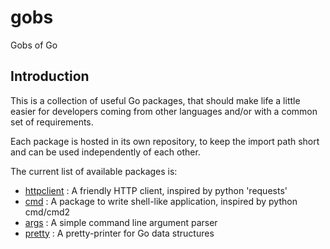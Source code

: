 gobs
====

Gobs of Go

## Introduction

This is a collection of useful Go packages, that should make life a little easier
for developers coming from other languages and/or with a common set of requirements.

Each package is hosted in its own repository, to keep the import path short and can be used independently of each other.

The current list of available packages is:

* [httpclient](//github.com/gobs/httpclient) : A friendly HTTP client, inspired by python 'requests'
* [cmd](//github.com/gobs/cmd) : A package to write shell-like application, inspired by python cmd/cmd2
* [args](//github.com/gobs/args) : A simple command line argument parser
* [pretty](//github.com/gobs/pretty) : A pretty-printer for Go data structures

